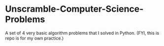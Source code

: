 # Unscramble-Computer-Science-Problems
A set of 4 very basic algorithm problems that I solved in Python. (FYI, this is repo is for my own practice.)
